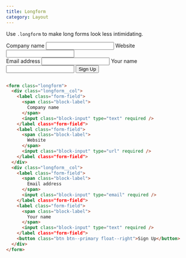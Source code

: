 ```yaml
---
title: Longform
category: Layout
---
```


Use `.longform` to make long forms look less intimidating.

<form class="longform">
  <div class="longform__col">
    <label class="form-field">
      <span class="block-label">
        Company name
      </span>
      <input class="block-input" type="text" required />
    </label class="form-field">
    <label class="form-field">
      <span class="block-label">
        Website
      </span>
      <input class="block-input" type="url" required />
    </label class="form-field">
  </div>
  <div class="longform__col">
    <label class="form-field">
      <span class="block-label">
        Email address
      </span>
      <input class="block-input" type="email" required />
    </label class="form-field">
    <label class="form-field">
      <span class="block-label">
        Your name
      </span>
      <input class="block-input" type="text" required />
    </label class="form-field">
    <button class="btn btn--primary float--right">Sign Up</button>
  </div>
</form>

```html

<form class="longform">
  <div class="longform__col">
    <label class="form-field">
      <span class="block-label">
        Company name
      </span>
      <input class="block-input" type="text" required />
    </label class="form-field">
    <label class="form-field">
      <span class="block-label">
        Website
      </span>
      <input class="block-input" type="url" required />
    </label class="form-field">
  </div>
  <div class="longform__col">
    <label class="form-field">
      <span class="block-label">
        Email address
      </span>
      <input class="block-input" type="email" required />
    </label class="form-field">
    <label class="form-field">
      <span class="block-label">
        Your name
      </span>
      <input class="block-input" type="text" required />
    </label class="form-field">
    <button class="btn btn--primary float--right">Sign Up</button>
  </div>
</form>
```
